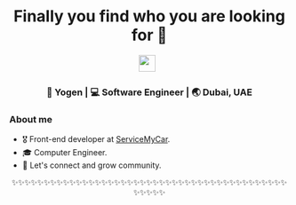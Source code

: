 <div align="center">
  <h1> Finally you find who you are looking for 👋</h1>
</div>
 
<p align='center'> 
<a href="https://www.linkedin.com/in/yogendrapokhrel/"><img height="30" src="https://raw.githubusercontent.com/trinwin/trinwin/master/icons/linkedin.png?raw=true"></a>&nbsp;&nbsp;
<!-- <a href="https://twitter.com/yubarajcoder"><img height="30" src="https://raw.githubusercontent.com/trinwin/trinwin/master/icons/twitter.png?raw=true"></a>&nbsp;&nbsp;
<a href="https://yubarajblog.medium.com/"><img height="30" src="https://raw.githubusercontent.com/trinwin/trinwin/master/icons/medium.png?raw=true"></a>&nbsp;&nbsp;
 -->
</p>
<div align="center">
<h3> 🐝 Yogen | 💻 Software Engineer | 🌏 Dubai, UAE </h3> 
</div>

### About me 

- 🎖  Front-end developer at [ServiceMyCar](https://servicemycar.com).
- 🎓 Computer Engineer.
- 💭 Let's connect and grow community.


<div align="center">

✨✨✨✨✨✨✨✨✨✨✨✨✨✨✨✨✨✨✨✨✨✨✨✨✨✨✨✨✨✨✨✨✨✨✨✨✨✨✨✨✨✨✨✨✨✨✨✨

</div>
<!--
**trinwin/trinwin** is a ✨ _special_ ✨ repository because its `README.md` (this file) appears on your GitHub profile.

-->
